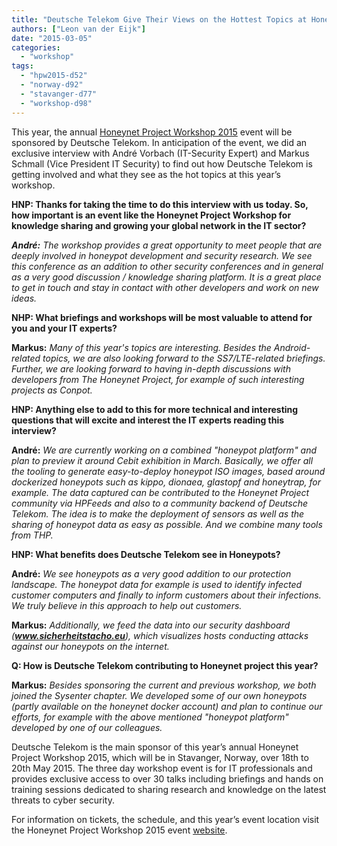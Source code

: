 ```yaml
---
title: "Deutsche Telekom Give Their Views on the Hottest Topics at Honeynet Project Workshop 2015"
authors: ["Leon van der Eijk"]
date: "2015-03-05"
categories: 
  - "workshop"
tags: 
  - "hpw2015-d52"
  - "norway-d92"
  - "stavanger-d77"
  - "workshop-d98"
---
```


  

This year, the annual [Honeynet Project Workshop 2015](http://stavanger2015.honeynet.org/) event will be sponsored by Deutsche Telekom. In anticipation of the event, we did an exclusive interview with André Vorbach (IT-Security Expert) and Markus Schmall (Vice President IT Security) to find out how Deutsche Telekom is getting involved and what they see as the hot topics at this year’s workshop.

  

  

**HNP: Thanks for taking the time to do this interview with us today. So, how important is an event like the Honeynet Project Workshop for knowledge sharing and growing your global network in the IT sector?**

  

  

**_André:_** _The workshop provides a great opportunity to meet people that are deeply involved in honeypot development and security research. We see this conference as an addition to other security conferences and in general as a very good discussion / knowledge sharing platform. It is a great place to get in touch and stay in contact with other developers and work on new ideas._

  

  

**NHP: What briefings and workshops will be most valuable to attend for you and your IT experts?**

  

  

**Markus:** _Many of this year's topics are interesting. Besides the Android-related topics, we are also looking forward to the SS7/LTE-related briefings. Further, we are looking forward to having in-depth discussions with developers from The Honeynet Project, for example of such interesting projects as Conpot._

  

  

**HNP: Anything else to add to this for more technical and interesting questions that will excite and interest the IT experts reading this interview?**

  

  

**André:** _We are currently working on a combined "honeypot platform" and plan to preview it around Cebit exhibition in March. Basically, we offer all the tooling to generate easy-to-deploy honeypot ISO images, based around dockerized honeypots such as kippo, dionaea, glastopf and honeytrap, for example. The data captured can be contributed to the Honeynet Project community via HPFeeds and also to a community backend of Deutsche Telekom. The idea is to make the deployment of sensors as well as the sharing of honeypot data as easy as possible. And we combine many tools from THP._

  

  

**HNP: What benefits does Deutsche Telekom see in Honeypots?**

  

  

**André:** _We see honeypots as a very good addition to our protection landscape. The honeypot data for example is used to identify infected customer computers and finally to inform customers about their infections. We truly believe in this approach to help out customers._

  

  

**Markus:** _Additionally, we feed the data into our security dashboard (__www.sicherheitstacho.eu__), which visualizes hosts conducting attacks against our honeypots on the internet._

  

  

**Q: How is Deutsche Telekom contributing to Honeynet project this year?**

  

  

**Markus:** _Besides sponsoring the current and previous workshop, we both joined the Sysenter chapter. We developed some of our own honeypots (partly available on the honeynet docker account) and plan to continue our efforts, for example with the above mentioned "honeypot platform" developed by one of our colleagues._

  

  

Deutsche Telekom is the main sponsor of this year’s annual Honeynet Project Workshop 2015, which will be in Stavanger, Norway, over 18th to 20th May 2015. The three day workshop event is for IT professionals and provides exclusive access to over 30 talks including briefings and hands on training sessions dedicated to sharing research and knowledge on the latest threats to cyber security.

  

  

For information on tickets, the schedule, and this year’s event location visit the Honeynet Project Workshop 2015 event [website](http://stavanger2015.honeynet.org).
